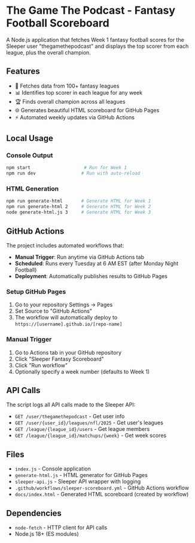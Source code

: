 # The Game The Podcast - Fantasy Football Scoreboard

A Node.js application that fetches Week 1 fantasy football scores for the Sleeper user "thegamethepodcast" and displays the top scorer from each league, plus the overall champion.

## Features

- 🏈 Fetches data from 100+ fantasy leagues
- 📊 Identifies top scorer in each league for any week
- 🏆 Finds overall champion across all leagues
- 🌐 Generates beautiful HTML scoreboard for GitHub Pages
- ⚡ Automated weekly updates via GitHub Actions

## Local Usage

### Console Output
```bash
npm start                    # Run for Week 1
npm run dev                 # Run with auto-reload
```

### HTML Generation
```bash
npm run generate-html       # Generate HTML for Week 1
npm run generate-html 2     # Generate HTML for Week 2
node generate-html.js 3     # Generate HTML for Week 3
```

## GitHub Actions

The project includes automated workflows that:

- **Manual Trigger**: Run anytime via GitHub Actions tab
- **Scheduled**: Runs every Tuesday at 6 AM EST (after Monday Night Football)
- **Deployment**: Automatically publishes results to GitHub Pages

### Setup GitHub Pages

1. Go to your repository Settings → Pages
2. Set Source to "GitHub Actions"
3. The workflow will automatically deploy to `https://[username].github.io/[repo-name]`

### Manual Trigger

1. Go to Actions tab in your GitHub repository
2. Click "Sleeper Fantasy Scoreboard"
3. Click "Run workflow"
4. Optionally specify a week number (defaults to Week 1)

## API Calls

The script logs all API calls made to the Sleeper API:
- `GET /user/thegamethepodcast` - Get user info
- `GET /user/{user_id}/leagues/nfl/2025` - Get user's leagues
- `GET /league/{league_id}/users` - Get league members
- `GET /league/{league_id}/matchups/{week}` - Get week scores

## Files

- `index.js` - Console application
- `generate-html.js` - HTML generator for GitHub Pages
- `sleeper-api.js` - Sleeper API wrapper with logging
- `.github/workflows/sleeper-scoreboard.yml` - GitHub Actions workflow
- `docs/index.html` - Generated HTML scoreboard (created by workflow)

## Dependencies

- `node-fetch` - HTTP client for API calls
- Node.js 18+ (ES modules)